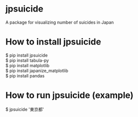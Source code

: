 # jpsuicide

A package for visualizing number of suicides in Japan

# How to install jpsuicide

$ pip install jpsuicide  
$ pip install tabula-py  
$ pip install matplotlib  
$ pip install japanize_matplotlib  
$ pip install pandas  

# How to run jpsuicide (example)

$ jpsuicide '東京都'  
